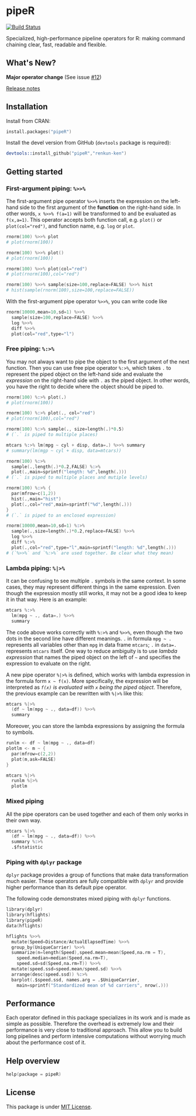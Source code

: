 # pipeR

[![Build Status](https://travis-ci.org/renkun-ken/pipeR.png?branch=master)](https://travis-ci.org/renkun-ken/pipeR)

Specialized, high-performance pipeline operators for R: making command chaining clear, fast, readable and flexible.

## What's New?

**Major operator change** (See issue [#12](https://github.com/renkun-ken/pipeR/issues/12))

[Release notes](https://github.com/renkun-ken/pipeR/releases)

## Installation

Install from CRAN:

```s
install.packages("pipeR")
```

Install the devel version from GitHub (`devtools` package is required):

```s
devtools::install_github("pipeR","renkun-ken")
```

## Getting started

### First-argument piping: `%>>%`

The first-argument pipe operator `%>>%` inserts the expression on the left-hand side to the first argument of the **function** on the right-hand side. In other words, `x %>>% f(a=1)` will be transformed to and be evaluated as `f(x,a=1)`. This operator accepts both function call, e.g. `plot()` or `plot(col="red")`, and function name, e.g. `log` or `plot`.

```s
rnorm(100) %>>% plot
# plot(rnorm(100))

rnorm(100) %>>% plot()
# plot(rnorm(100))

rnorm(100) %>>% plot(col="red")
# plot(rnorm(100),col="red")

rnorm(100) %>>% sample(size=100,replace=FALSE) %>>% hist
# hist(sample(rnorm(100),size=100,replace=FALSE))
```

With the first-argument pipe operator `%>>%`, you can write code like

```s
rnorm(10000,mean=10,sd=1) %>>%
  sample(size=100,replace=FALSE) %>>%
  log %>>%
  diff %>>%
  plot(col="red",type="l")
```

### Free piping: `%:>%`

You may not always want to pipe the object to the first argument of the next function. Then you can use free pipe operator `%:>%`, which takes `.` to represent the piped object on the left-hand side and evaluate the *expression* on the right-hand side with `.` as the piped object. In other words, you have the right to decide where the object should be piped to.

```s
rnorm(100) %:>% plot(.)
# plot(rnorm(100))

rnorm(100) %:>% plot(., col="red")
# plot(rnorm(100),col="red")

rnorm(100) %:>% sample(., size=length(.)*0.5)
# (`.` is piped to multiple places)

mtcars %:>% lm(mpg ~ cyl + disp, data=.) %>>% summary
# summary(lm(mgp ~ cyl + disp, data=mtcars))

rnorm(100) %:>% 
  sample(.,length(.)*0.2,FALSE) %:>% 
  plot(.,main=sprintf("length: %d",length(.)))
# (`.` is piped to multiple places and mutiple levels)

rnorm(100) %:>% {
  par(mfrow=c(1,2))
  hist(.,main="hist")
  plot(.,col="red",main=sprintf("%d",length(.)))
}
# (`.` is piped to an enclosed expression)

rnorm(10000,mean=10,sd=1) %:>%
  sample(.,size=length(.)*0.2,replace=FALSE) %>>%
  log %>>%
  diff %:>%
  plot(.,col="red",type="l",main=sprintf("length: %d",length(.)))
# (`%>>%` and `%:>%` are used together. Be clear what they mean)
```

### Lambda piping: `%|>%`

It can be confusing to see multiple `.` symbols in the same context. In some cases, they may represent different things in the same expression. Even though the expression mostly still works, it may not be a good idea to keep it in that way. Here is an example:

```s
mtcars %:>%
  lm(mpg ~ ., data=.) %>>%
  summary
```

The code above works correctly with `%:>%` and `%>>%`, even though the two dots in the second line have different meanings. `.` in formula `mpg ~ .` represents all variables other than `mpg` in data frame `mtcars`; `.` in `data=.` represents `mtcars` itself. One way to reduce ambiguity is to use *lambda expression* that names the piped object on the left of `~` and specifies the expression to evaluate on the right.

A new pipe operator `%|>%` is defined, which works with lambda expression in the formula form `x ~ f(x)`. More specifically, the expression will be interpreted as *`f(x)` is evaluated with `x` being the piped object*. Therefore, the previous example can be rewritten with `%|>%` like this:

```s
mtcars %|>%
  (df ~ lm(mpg ~ ., data=df)) %>>%
  summary
```

Moreover, you can store the lambda expressions by assigning the formula to symbols.

```s
runlm <- df ~ lm(mpg ~ ., data=df)
plotlm <- m ~ {
  par(mfrow=c(2,2))
  plot(m,ask=FALSE)
}

mtcars %|>%
  runlm %|>%
  plotlm
``` 

### Mixed piping

All the pipe operators can be used together and each of them only works in their own way.

```s
mtcars %|>%
  (df ~ lm(mpg ~ ., data=df)) %>>%
  summary %:>%
  .$fstatistic
```

### Piping with `dplyr` package

`dplyr` package provides a group of functions that make data transformation much easier. These operators are fully compatible with `dplyr` and provide higher performance than its default pipe operator.

The following code demonstrates mixed piping with `dplyr` functions.

```s
library(dplyr)
library(hflights)
library(pipeR)
data(hflights)

hflights %>>%
  mutate(Speed=Distance/ActualElapsedTime) %>>%
  group_by(UniqueCarrier) %>>%
  summarize(n=length(Speed),speed.mean=mean(Speed,na.rm = T),
    speed.median=median(Speed,na.rm=T),
    speed.sd=sd(Speed,na.rm=T)) %>>%
  mutate(speed.ssd=speed.mean/speed.sd) %>>%
  arrange(desc(speed.ssd)) %:>%
  barplot(.$speed.ssd, names.arg = .$UniqueCarrier,
    main=sprintf("Standardized mean of %d carriers", nrow(.)))
```

## Performance

Each operator defined in this package specializes in its work and is made as simple as possible. Therefore the overhead is extremely low and their performance is very close to traditional approach. This allow you to build long pipelines and perform intensive computations without worrying much about the performance cost of it.

## Help overview

```s
help(package = pipeR)
```

## License

This package is under [MIT License](http://opensource.org/licenses/MIT).
